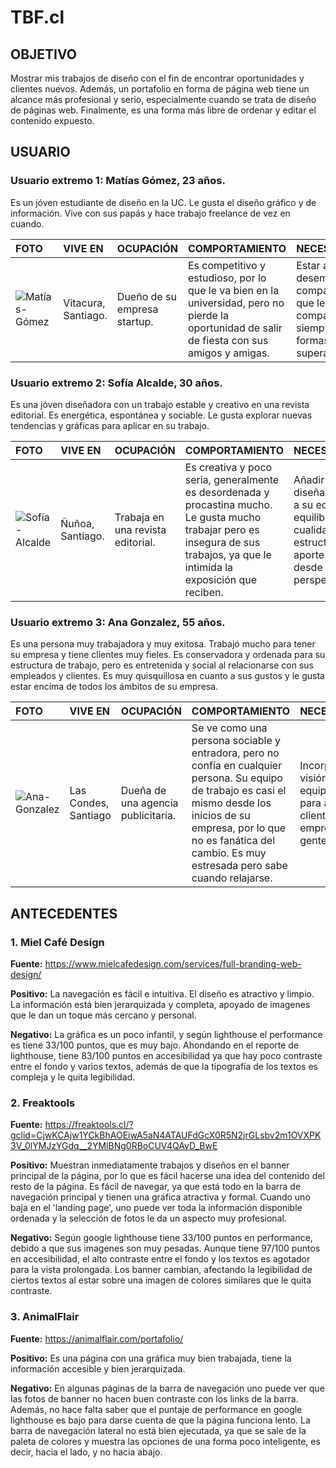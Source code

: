 # TBF.cl
## **OBJETIVO** 

Mostrar mis trabajos de diseño con el fin de encontrar oportunidades y clientes nuevos. Además, un portafolio en forma de página web tiene un alcance más profesional y serio, especialmente cuando se trata de diseño de páginas web. Finalmente, es una forma más libre de ordenar y editar el contenido expuesto.

## **USUARIO**

### **Usuario extremo 1: Matías Gómez, 23 años.**

Es un jóven estudiante de diseño en la UC. Le gusta el diseño gráfico y de información. Vive con sus papás y hace trabajo freelance de vez en cuando.

| FOTO | VIVE EN | OCUPACIÓN | COMPORTAMIENTO | NECESIDAD/META |
|:-----|:-----------|:----------|:---------------|:---------------|
| ![Matías-Gómez](https://github.com/tbravofr/Final/assets/127959171/8bea9407-eae7-46de-90a5-5261e3004bbc) | Vitacura, Santiago. | Dueño de su empresa startup. | Es competitivo y estudioso, por lo que le va bien en la universidad, pero no pierde la oportunidad de salir de fiesta con sus amigos y amigas. | Estar al tanto del desempeño de sus compañeros ya que le gusta compararse y siempre busca formas de superarse.  |

### **Usuario extremo 2: Sofía Alcalde, 30 años.**

Es una jóven diseñadora con un trabajo estable y creativo en una revista editorial. Es energética, espontánea y sociable. Le gusta explorar nuevas tendencias y gráficas para aplicar en su trabajo.

| FOTO | VIVE EN | OCUPACIÓN | COMPORTAMIENTO | NECESIDAD/META |
|:-----|:-----------|:----------|:---------------|:---------------|
| ![Sofía-Alcalde](https://github.com/tbravofr/Final/assets/127959171/a87ad297-381d-46aa-b002-e9c132a0b160) | Ñuñoa, Santiago. | Trabaja en una revista editorial. | Es creativa y poco seria, generalmente es desordenada y procastina mucho. Le gusta mucho trabajar pero es insegura de sus trabajos, ya que le intimida la exposición que reciben. | Añadir una diseñadora gráfica a su equipo, que equilibre sus cualidades menos estructuradas y aporte una visión desde su perspectiva. |

### **Usuario extremo 3: Ana Gonzalez, 55 años.**

Es una persona muy trabajadora y muy exitosa. Trabajó mucho para tener su empresa y tiene clientes muy fieles. Es conservadora y ordenada para su estructura de trabajo, pero es entretenida y social al relacionarse con sus empleados y clientes. Es muy quisquillosa en cuanto a sus gustos y le gusta estar encima de todos los ámbitos de su empresa.

| FOTO | VIVE EN | OCUPACIÓN | COMPORTAMIENTO | NECESIDAD/META |
|:-----|:-----------|:----------|:---------------|:---------------|
| ![Ana-Gonzalez](https://github.com/tbravofr/Final/assets/127959171/561dafcb-446c-4869-ba80-32e4c97b4bc7) | Las Condes, Santiago | Dueña de una agencia publicitaria. | Se ve como una persona sociable y entradora, pero no confía en cualquier persona. Su equipo de trabajo es casi el mismo desde los inicios de su empresa, por lo que no es fanática del cambio. Es muy estresada pero sabe cuando relajarse. | Incorporar una visión nueva a su equipo de diseño, para ampliar su clientela a empresas de gente más jóven. |

## **ANTECEDENTES**

### **1. Miel Café Design**

**Fuente:** https://www.mielcafedesign.com/services/full-branding-web-design/

**Positivo:** La navegación es fácil e intuitiva. El diseño es atractivo y limpio. La información está bien jerarquizada y completa, apoyado de imagenes que le dan un toque más cercano y personal.

**Negativo:** La gráfica es un poco infantil, y según lighthouse el performance es tiene 33/100 puntos, que es muy bajo. Ahondando en el reporte de lighthouse, tiene 83/100 puntos en accesibilidad ya que hay poco contraste entre el fondo y varios textos, además de que la tipografía de los textos es compleja y le quita legibilidad.


### **2. Freaktools**

**Fuente:** https://freaktools.cl/?gclid=CjwKCAjw1YCkBhAOEiwA5aN4ATAUFdGcX0R5N2jrGLsbv2m1OVXPK3V_0lYMJzYGdq__2YMlBNg0RBoCUV4QAvD_BwE

**Positivo:** Muestran inmediatamente trabajos y diseños en el banner principal de la página, por lo que es fácil hacerse una idea del contenido del resto de la página. Es fácil de navegar, ya que está todo en la barra de navegación principal y tienen una gráfica atractiva y formal. Cuando uno baja en el 'landing page', uno puede ver toda la información disponible ordenada y la selección de fotos le da un aspecto muy profesional.

**Negativo:** Según google lighthouse tiene 33/100 puntos en performance, debido a que sus imagenes son muy pesadas. Aunque tiene 97/100 puntos en accesibilidad, el alto contraste entre el fondo y los textos es agotador para la vista prolongada. Los banner cambian, afectando la legibilidad de ciertos textos al estar sobre una imagen de colores similares que le quita contraste.

### **3. AnimalFlair**

**Fuente:** https://animalflair.com/portafolio/

**Positivo:** Es una página con una gráfica muy bien trabajada, tiene la información accesible y bien jerarquizada. 

**Negativo:** En algunas páginas de la barra de navegación uno puede ver que las fotos de banner no hacen buen contraste con los links de la barra. Además, no hace falta saber que el puntaje de performance en google lighthouse es bajo para darse cuenta de que la página funciona lento. La barra de navegación lateral no está bien ejecutada, ya que se sale de la paleta de colores y muestra las opciones de una forma poco inteligente, es decir, hacia el lado, y no hacia abajo. 
